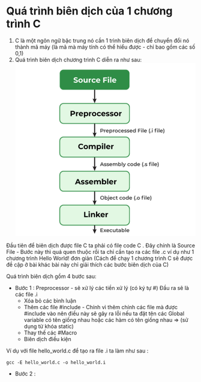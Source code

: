 # Quá trình biên dịch của 1 chương trình C
1.  C là một ngôn ngữ bậc trung nó cần 1 trình biên dịch để chuyển đổi nó thành mã máy (là mã mà máy tính có thể hiểu được - chỉ bao gồm các số 0,1)
2.  Quá trình biên dịch chương trình C diễn ra như sau:
![](./Compilation-Process-in-C.png)

 Đầu tiên để biên dịch được file C ta phải có file code C . Đây chính là Source File - Bước này thì quá quen thuộc rồi ta chỉ cần tạo ra các file .c ví dụ như 1 chương trình Hello World! đơn giản
(Cách để chạy 1 chương trình C sẽ được đề cập ở bài khác bài này chỉ giải thích các bước biên dịch của C)
 
Quá trình biên dịch gồm 4 bước sau:
- Bước 1 : Preprocessor - sẽ xử lý các tiền xử lý (có ký tự #) Đầu ra sẽ là các file .i
  * Xóa bỏ các bình luận
  * Thêm các file #include - Chính vì thêm chính các file mà được #include vào nên điều này sẽ gây ra lỗi nếu ta đặt tên các Global variable có tên giống nhau hoặc các hàm có tên giống nhau => (sử dụng từ khóa static)
  * Thay thế các #Macro
  * Biên dịch điều kiện

Ví dụ với file hello_world.c để tạo ra file .i ta làm như sau :

```
gcc -E hello_world.c -o hello_world.i
```
- Bước 2 :
